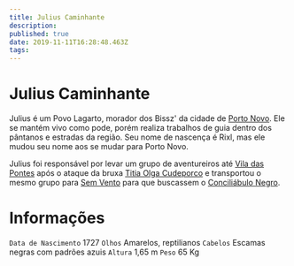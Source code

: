 ```yaml
---
title: Julius Caminhante
description: 
published: true
date: 2019-11-11T16:28:48.463Z
tags: 
---
```


<!-- SUBTITLE: Visão geral sobre Julius Caminhante -->

# Julius Caminhante
Julius é um Povo Lagarto, morador dos Bissz' da cidade de [Porto Novo](http://localhost/lugares/plano-material/drafeon/sudeste-de-drafeon/porto-novo#porto-novo). Ele se mantém vivo como pode, porém realiza trabalhos de guia dentro dos pântanos e estradas da região. Seu nome de nascença é Rixl, mas ele mudou seu nome aos se mudar para Porto Novo.

Julius foi responsável por levar um grupo de aventureiros até [Vila das Pontes](http://localhost/lugares/plano-material/drafeon/sudeste-de-drafeon/vila-das-pontes#vila-das-pontes) após o ataque da bruxa [Titia Olga Cudeporco](http://localhost/individuos/titia-olga-cudeporco#titia-olga-cudeporco) e transportou o mesmo grupo para [Sem Vento](http://localhost/lugares/plano-material/drafeon/sudeste-de-drafeon/sem-vento#sem-vento) para que buscassem o [Conciliábulo Negro](http://localhost/faccoes/faccoes-independentes/conciliabulo-negro).

# Informações
`Data de Nascimento` 1727 
`Olhos` Amarelos, reptilianos
`Cabelos` Escamas negras com padrões azuis
`Altura` 1,65 m
`Peso` 65 Kg


